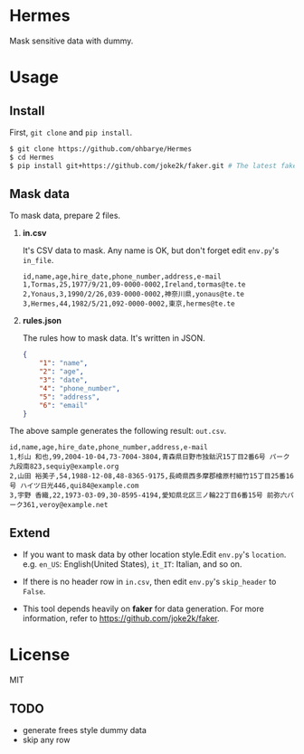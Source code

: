 # Hermes
Mask sensitive data with dummy.

# Usage

## Install

First, `git clone` and `pip install`.

```bash
$ git clone https://github.com/ohbarye/Hermes
$ cd Hermes
$ pip install git+https://github.com/joke2k/faker.git # The latest faker is not released PyPI
```

## Mask data

To mask data, prepare 2 files.

1. **in.csv**

    It's CSV data to mask. Any name is OK, but don't forget edit `env.py`'s `in_file`.

    ```csv
    id,name,age,hire_date,phone_number,address,e-mail
    1,Tormas,25,1977/9/21,09-0000-0002,Ireland,tormas@te.te
    2,Yonaus,3,1990/2/26,039-0000-0002,神奈川県,yonaus@te.te
    3,Hermes,44,1982/5/21,092-0000-0002,東京,hermes@te.te
    ```

1. **rules.json**

    The rules how to mask data. It's written in JSON.

    ```json
    {
        "1": "name",
        "2": "age",
        "3": "date",
        "4": "phone_number",
        "5": "address",
        "6": "email"
    }
    ```

The above sample generates the following result: `out.csv`.

```csv
id,name,age,hire_date,phone_number,address,e-mail
1,杉山 和也,99,2004-10-04,73-7004-3804,青森県日野市独鈷沢15丁目2番6号 パーク九段南823,sequiy@example.org
2,山田 裕美子,54,1988-12-08,48-8365-9175,長崎県西多摩郡檜原村細竹15丁目25番16号 ハイツ日光446,qui84@example.com
3,宇野 香織,22,1973-03-09,30-8595-4194,愛知県北区三ノ輪22丁目6番15号 前弥六パーク361,veroy@example.net

```

## Extend

* If you want to mask data by other location style.Edit `env.py`'s `location`. e.g. `en_US`: English(United States), `it_IT`: Italian, and so on.

* If there is no header row in `in.csv`, then edit `env.py`'s `skip_header` to `False`.

* This tool depends heavily on **faker** for data generation. For more information, refer to https://github.com/joke2k/faker.

# License

MIT


## TODO

* generate frees style dummy data
* skip any row
